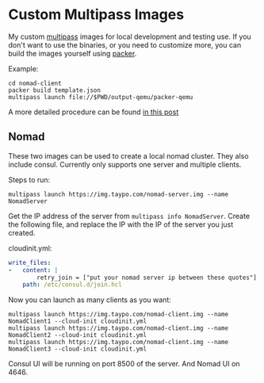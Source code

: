 # Custom Multipass Images
My custom [multipass](https://multipass.run/) images for local development and testing use. If you don't want to use the binaries, or you need to customize more, you can build the images yourself using [packer](https://packer.io/). 

Example:
```
cd nomad-client
packer build template.json
multipass launch file://$PWD/output-qemu/packer-qemu
```
A more detailed procedure can be found [in this post](https://discourse.ubuntu.com/t/building-multipass-images-with-packer/12361)


## Nomad
These two images can be used to create a local nomad cluster. They also include consul. Currently only supports one server and multiple clients.

Steps to run:

```
multipass launch https://img.taypo.com/nomad-server.img --name NomadServer
```

Get the IP address of the server from `multipass info NomadServer`. Create the following file, and replace the IP with the IP of the server you just created.

cloudinit.yml:
```yaml
write_files:
-   content: |
        retry_join = ["put your nomad server ip between these quotes"]
    path: /etc/consul.d/join.hcl
```

Now you can launch as many clients as you want:
```
multipass launch https://img.taypo.com/nomad-client.img --name NomadClient1 --cloud-init cloudinit.yml
multipass launch https://img.taypo.com/nomad-client.img --name NomadClient2 --cloud-init cloudinit.yml
multipass launch https://img.taypo.com/nomad-client.img --name NomadClient3 --cloud-init cloudinit.yml

```
Consul UI will be running on port 8500 of the server. And Nomad UI on 4646.


